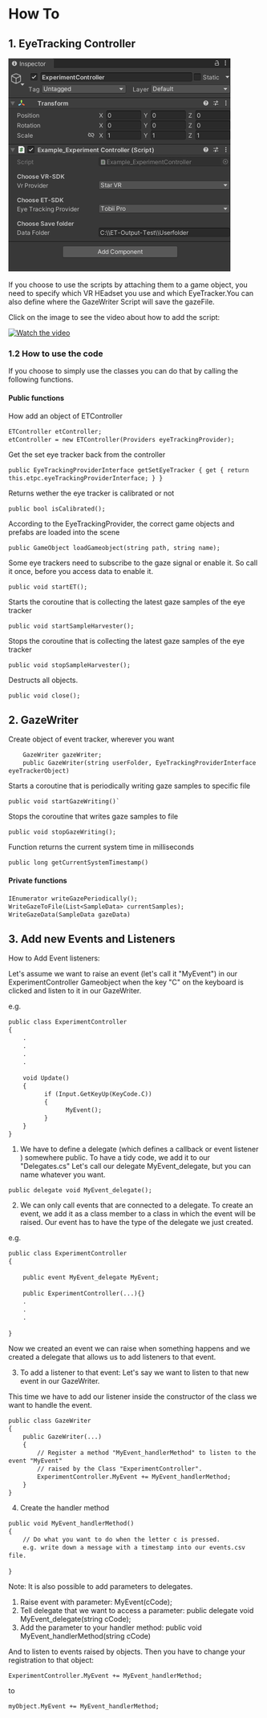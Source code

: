 # How To
## 1. EyeTracking Controller
![If you choose to use the scripts by attaching them to a game object, you need to specify which VR HEadset you use and which EyeTracker.](HowToFiles/ChooseProvider.png "Provider")

If you choose to use the scripts by attaching them to a game object, you need to specify which VR HEadset you use and which EyeTracker.You can also
define where the GazeWriter Script will save the gazeFile.

<!-- blank line -->
Click on the image to see the video about how to add the script:

[![Watch the video](https://img.youtube.com/vi/k842mTuHbdM/hqdefault.jpg)](https://youtu.be/k842mTuHbdM)

<!-- blank line -->


<!-- blank line -->
### 1.2 How to use the code

If you choose to simply use the classes you can do that by calling the following functions.

#### Public functions

How add an object of ETController 
```
ETController etController;
etController = new ETController(Providers eyeTrackingProvider);
```

Get the set eye tracker back from the controller
```
public EyeTrackingProviderInterface getSetEyeTracker { get { return this.etpc.eyeTrackingProviderInterface; } }
```
    
Returns wether the eye tracker is calibrated or not
```
public bool isCalibrated();
```

According to the EyeTrackingProvider, the correct game objects and prefabs are loaded into the scene
```
public GameObject loadGameobject(string path, string name);
```

Some eye trackers need to subscribe to the gaze signal or enable it. So call it once, before you access data to enable it.
```
public void startET();
```

Starts the coroutine that is collecting the latest gaze samples of the eye tracker  
```
public void startSampleHarvester();
```

Stops the coroutine that is collecting the latest gaze samples of the eye tracker  
```
public void stopSampleHarvester();
```
Destructs all objects.
```
public void close();
```
<!-- blank line -->

## 2. GazeWriter


Create object of event tracker, wherever you want
```
    GazeWriter gazeWriter;
    public GazeWriter(string userFolder, EyeTrackingProviderInterface eyeTrackerObject)
```

Starts a coroutine that is periodically writing gaze samples to specific file
```
public void startGazeWriting()`
```

Stops the coroutine that writes gaze samples to file
```
public void stopGazeWriting();
```

Function returns the current system time in milliseconds
```
public long getCurrentSystemTimestamp()
```



#### Private functions

```
IEnumerator writeGazePeriodically();
WriteGazeToFile(List<SampleData> currentSamples); 
WriteGazeData(SampleData gazeData)
```
<!-- blank line -->

## 3. Add new Events and Listeners

How to Add Event listeners:

Let's assume we want to raise an event (let's call it "MyEvent") in our ExperimentController Gameobject when the key "C" on the keyboard is clicked and listen to it in our GazeWriter.

e.g.
```
public class ExperimentController
{
	.
	.
	.
	.
	
	void Update()
	{
		  if (Input.GetKeyUp(KeyCode.C))
		  {
				MyEvent();
		  }
	}
}
```


1. We have to define a delegate (which defines a callback or event listener ) somewhere public. To have a tidy code, we add it to our "Delegates.cs"
Let's call our delegate MyEvent_delegate, but you can name whatever you want.

```
public delegate void MyEvent_delegate();
```

2. We can only call events that are connected to a delegate. To create an event, 
we add it as a class member to a class in which the event will be raised.
Our event has to have the type of the delegate we just created.

e.g. 
```
public class ExperimentController
{

	public event MyEvent_delegate MyEvent;
	
	public ExperimentController(...){}
	.
	.
	.
	
}
```

Now we created an event we can raise when something happens and we created a delegate that allows us to add listeners to that event.





3. To add a listener to that event: Let's say we want to listen to that new event in our GazeWriter.

This time we have to add our listener inside the constructor of the class we want to handle the event.

```
public class GazeWriter
{
	public GazeWriter(...)
	{
		// Register a method "MyEvent_handlerMethod" to listen to the event "MyEvent"
		// raised by the Class "ExperimentController".
		ExperimentController.MyEvent += MyEvent_handlerMethod;
	}
}
```





4. Create the handler method

```
public void MyEvent_handlerMethod()
{
	// Do what you want to do when the letter c is pressed.
	e.g. write down a message with a timestamp into our events.csv file.
	
}
```


Note: It is also possible to add parameters to delegates.

1. Raise event with parameter: MyEvent(cCode);
2. Tell delegate that we want to access a parameter: public delegate void MyEvent_delegate(string cCode);
3. Add the parameter to your handler method: public void MyEvent_handlerMethod(string cCode)


And to listen to events raised by objects. Then you have to change your registration to that object:

```
ExperimentController.MyEvent += MyEvent_handlerMethod;
```
to
```
myObject.MyEvent += MyEvent_handlerMethod;
```



